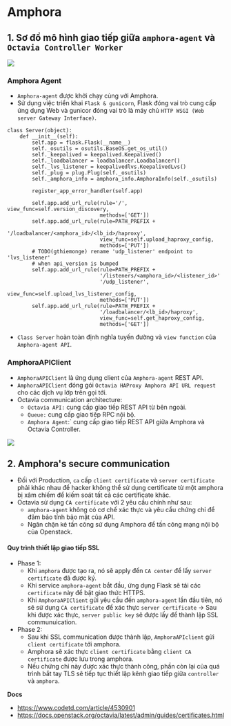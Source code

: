 # Amphora
## 1. Sơ đồ mô hình giao tiếp giữa `amphora-agent` và `Octavia Controller Worker`

![](https://i.ibb.co/vH2Y9Rp/2021-12-22-10-50.png)

### Amphora Agent
- `Amphora-agent` được khởi chạy cùng với Amphora.
- Sử dụng việc triển khai `Flask & gunicorn`, Flask đóng vai trò cung cấp ứng dụng Web và gunicor đóng vai trò là máy chủ `HTTP WSGI (Web server Gateway Interface)`.

```
class Server(object):
    def __init__(self):
        self.app = flask.Flask(__name__)
        self._osutils = osutils.BaseOS.get_os_util()
        self._keepalived = keepalived.Keepalived()
        self._loadbalancer = loadbalancer.Loadbalancer()
        self._lvs_listener = keepalivedlvs.KeepalivedLvs()
        self._plug = plug.Plug(self._osutils)
        self._amphora_info = amphora_info.AmphoraInfo(self._osutils)

        register_app_error_handler(self.app)

        self.app.add_url_rule(rule='/', view_func=self.version_discovery,
                              methods=['GET'])
        self.app.add_url_rule(rule=PATH_PREFIX +
                              '/loadbalancer/<amphora_id>/<lb_id>/haproxy',
                              view_func=self.upload_haproxy_config,
                              methods=['PUT'])
        # TODO(gthiemonge) rename 'udp_listener' endpoint to 'lvs_listener'
        # when api_version is bumped
        self.app.add_url_rule(rule=PATH_PREFIX +
                              '/listeners/<amphora_id>/<listener_id>'
                              '/udp_listener',
                              view_func=self.upload_lvs_listener_config,
                              methods=['PUT'])
        self.app.add_url_rule(rule=PATH_PREFIX +
                              '/loadbalancer/<lb_id>/haproxy',
                              view_func=self.get_haproxy_config,
                              methods=['GET'])
```
- `Class Server` hoàn toàn định nghĩa tuyến đường và `view function` của `Amphora-agent API`.

### AmphoraAPIClient
- `AmphoraAPIClient` là ứng dụng client của `Amphora-agent` REST API.
- `AmphoraAPIClient` đóng gói `Octavia HAProxy Amphora API URL request` cho các dịch vụ lớp trên gọi tới.
- Octavia communication architecture:
    + `Octavia API:` cung cấp giao tiếp REST API từ bên ngoài.
    + `Queue:` cung cấp giao tiếp RPC nội bộ.
    + `Amphora Agent`:` cung cấp giao tiếp REST API giữa Amphora và Octavia Controller.

![](https://i.ibb.co/5XDXTGf/2021-12-22-11-37.png)

## 2. Amphora's secure communication 
- Đối với Production, `ca` cấp `client certificate` và `server certificate` phải khác nhau để hacker không thể sử dụng certificate từ một amphora bị xâm chiếm để kiếm soát tất cả các certificate khác.
- Octavia sử dụng `CA certificate` với 2 yêu cầu chính như sau:
    + `amphora-agent` không có cơ chế xác thực và yêu cầu chứng chỉ để đảm bảo tính bảo mật của API.
    + Ngăn chặn kẻ tấn công sử dụng Amphora để tấn công mạng nội bộ của Openstack.
#### Quy trình thiết lập giao tiếp SSL
- Phase 1:
    + Khi `amphora` được tạo ra, nó sẽ apply đến `CA center` để lấy `server certificate` đã được ký.
    + Khi service `amphora-agent` bắt đầu, ứng dụng Flask sẽ tải các `certificate` này để bật giao thức HTTPS.
    + Khi `AmphoraAPIClient` gửi yêu cầu đến `amphora-agent` lần đầu tiên, nó sẽ sử dụng `CA certificate` để xác thực `server certificate` -> Sau khi được xác thực, `server public key` sẽ được lấy để thành lập SSL communuication.
- Phase 2:
    + Sau khi SSL communication được thành lập, `AmphoraAPIclient` gửi `client certificate` tới amphora.
    + Amphora sẽ xác thực `client certificate` bằng `client CA certificate` được lưu trong amphora.
    + Nếu chứng chỉ này được xác thực thành công, phần còn lại của quá trình bắt tay TLS sẽ tiếp tục thiết lập kênh giao tiếp giữa `controller` và `amphora`.

__Docs__
- https://www.codetd.com/article/4530901
- https://docs.openstack.org/octavia/latest/admin/guides/certificates.html